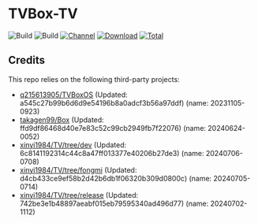 # TVBox-TV

![Build](https://shields.io/github/actions/workflow/status/xinyi1984/TVBox-TV/TV.yml?branch=master&logo=github&label=Build)
![Build](https://shields.io/github/actions/workflow/status/xinyi1984/TVBox-TV/TVBox.yml?branch=master&logo=github&label=Build)
[![Channel](https://img.shields.io/badge/Follow-Telegram-blue.svg?logo=telegram)](https://t.me/klbot)
[![Download](https://img.shields.io/github/v/release/xinyi1984/TVBox-TV?color=orange&logoColor=orange&label=Download&logo=DocuSign)](https://github.com/xinyi1984/TVBox-TV/releases/latest) 
[![Total](https://shields.io/github/downloads/xinyi1984/TVBox-TV/total?logo=Bookmeter&label=Counts&logoColor=yellow&color=yellow)](https://github.com/xinyi1984/TVBox-TV/releases)

## Credits
This repo relies on the following third-party projects:
- [q215613905/TVBoxOS](https://github.com/q215613905/TVBoxOS) (Updated: a545c27b99b6d6d9e54196b8a0adcf3b56a97ddf) (name: 20231105-0923)
- [takagen99/Box](https://github.com/takagen99/Box) (Updated: ffd9df86468d40e7e83c52c99cb2949fb7f22076) (name: 20240624-0052)
- [xinyi1984/TV/tree/dev](https://github.com/xinyi1984/TV/tree/dev) (Updated: 6c8141192314c44c8a47ff013377e40206b27de3) (name: 20240706-0708)
- [xinyi1984/TV/tree/fongmi](https://github.com/xinyi1984/TV/tree/fongmi) (Updated: d4cb433ce9ef58b2d42b6db1f06320b309d0800c) (name: 20240705-0714)
- [xinyi1984/TV/tree/release](https://github.com/xinyi1984/TV/tree/release) (Updated: 742be3e1b48897aeabf015eb79595340ad496d77) (name: 20240702-1112)
